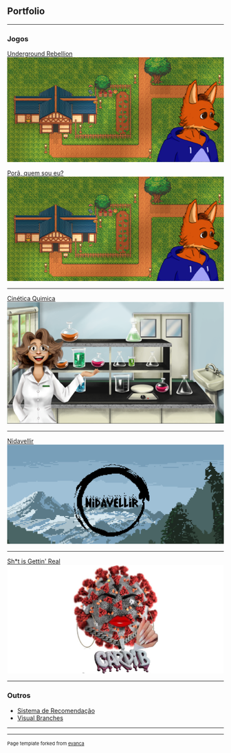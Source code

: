 ## Portfolio

---

### Jogos

[Underground Rebellion](https://plbc.itch.io/underground-rebellion)
<a href="https://swehtam.itch.io/pora">
  <img src="images/porã.png?raw=true"/>
</a>

[Porã, quem sou eu?](https://swehtam.itch.io/pora)
<a href="https://swehtam.itch.io/pora">
  <img src="images/porã.png?raw=true"/>
</a>

---
[Cinética Quimica](https://swehtam.itch.io/cinetica-quimica)
<a href="https://swehtam.itch.io/cinetica-quimica">
  <img src="images/cinetica_quimica.png?raw=true"/>
</a>

---
[Nidavellir](https://orion-games.itch.io/nidavellir)
<a href="https://orion-games.itch.io/nidavellir">
  <img src="images/nidavellir.png?raw=true"/>
</a>

---
[Sh*t is Gettin' Real](https://swehtam.itch.io/sht-is-getting-real)
<a href="https://swehtam.itch.io/sht-is-getting-real">
  <img src="images/SIGReal.jpg?raw=true"/>
</a>

---

### Outros

- [Sistema de Recomendação](https://github.com/Swehtam/recommendationSystem)
- [Visual Branches](https://github.com/Skalnark/VisualBranches)

---




---
<p style="font-size:11px">Page template forked from <a href="https://github.com/evanca/quick-portfolio">evanca</a></p>
<!-- Remove above link if you don't want to attibute -->
